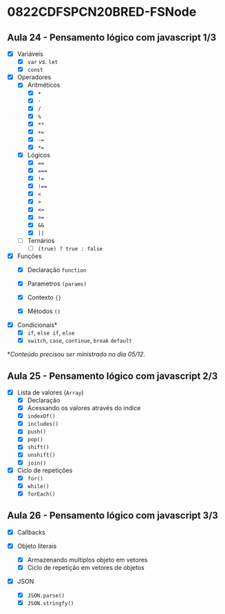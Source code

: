 # 0822CDFSPCN20BRED-FSNode

## Aula 24 - Pensamento lógico com javascript 1/3

- [x] Variáveis
    - [x] `var` *vs.* `let`
    - [x] `const`

- [x] Operadores
    - [x] Aritméticos
        - [x] `+`
        - [x] `-`
        - [x] `/`
        - [x] `%`
        - [x] `**`
        - [x] `+=`
        - [x] `-=`
        - [x] `*=`
    - [x] Lógicos
        - [x] `==`
        - [x] `===`
        - [x] `!=`
        - [x] `!==`
        - [x] `<`
        - [x] `>`
        - [x] `<=`
        - [x] `>=`
        - [x] `&&`
        - [x] `||`
    -[ ] Ternários
        - [ ] `(true) ? true : false `

- [x] Funções 
    - [x] Declaração `function`
    - [x] Parametros `(params)`
    - [x] Contexto `{}`
    - [x] Métodos `()`


- [x] Condicionais*
    - [x] `if`, `else if`, `else`
    - [x] `switch`, `case`, `continue`, `break` `default`

**Conteúdo precisou ser ministrado no dia 05/12.*

## Aula 25 - Pensamento lógico com javascript 2/3

- [x] Lista de valores (`Array`)
    - [x] Declaração
    - [x] Acessando os valores através do indice
    - [x] `indexOf()`
    - [x] `includes()`
    - [x] `push()`
    - [x] `pop()`
    - [x] `shift()`
    - [x] `unshift()`
    - [x] `join()`

- [x] Ciclo de repetições
    - [x] `for()`
    - [x] `while()`
    - [x] `forEach()`

## Aula 26 - Pensamento lógico com javascript 3/3

- [x] Callbacks

- [x] Objeto literais
    - [x] Armazenando multiplos objeto em vetores
    - [x] Ciclo de repetição em vetores de objetos

- [x] JSON
    - [x] `JSON.parse()`
    - [x] `JSON.stringfy()`